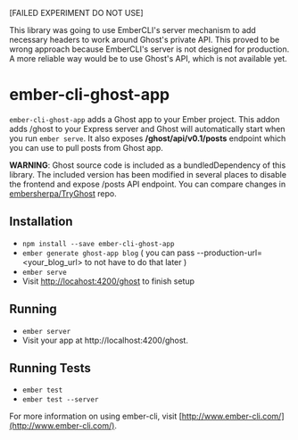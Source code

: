 [FAILED EXPERIMENT DO NOT USE]

This library was going to use EmberCLI's server mechanism to add necessary headers to work around Ghost's private API. This proved to be wrong approach because EmberCLI's server is not designed for production. A more reliable way would be to use Ghost's API, which is not available yet. 

# ember-cli-ghost-app

`ember-cli-ghost-app` adds a Ghost app to your Ember project. This addon adds /ghost to your Express server and Ghost will automatically start when you run `ember serve`.
It also exposes **/ghost/api/v0.1/posts** endpoint which you can use to pull posts from Ghost app.

**WARNING**: Ghost source code is included as a bundledDependency of this library. The included version has been modified in several places to disable the frontend and expose /posts API endpoint. You can compare changes in [embersherpa/TryGhost](https://github.com/embersherpa/Ghost/compare/ember-cli-ghost-app-hacks) repo.

## Installation

* `npm install --save ember-cli-ghost-app`
* `ember generate ghost-app blog` ( you can pass --production-url=<your_blog_url> to not have to do that later )
* `ember serve`
* Visit [http://locahost:4200/ghost](http://locahost:4200/ghost) to finish setup

## Running

* `ember server`
* Visit your app at http://localhost:4200/ghost.

## Running Tests

* `ember test`
* `ember test --server`

For more information on using ember-cli, visit [http://www.ember-cli.com/](http://www.ember-cli.com/).
